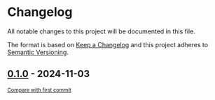 # Changelog

All notable changes to this project will be documented in this file.

The format is based on [Keep a Changelog](http://keepachangelog.com/en/1.0.0/)
and this project adheres to [Semantic Versioning](http://semver.org/spec/v2.0.0.html).

<!-- insertion marker -->
## [0.1.0](https://github.com/tsypuk/aws-news/releases/tag/0.1.0) - 2024-11-03

<small>[Compare with first commit](https://github.com/tsypuk/aws-news/compare/c2a4ea3c465e300d0caba60741ef1d1db5262cc4...0.1.0)</small>


